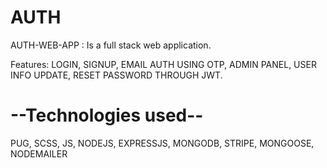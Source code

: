 # AUTH

AUTH-WEB-APP : Is a full stack web application.

Features: LOGIN, SIGNUP, EMAIL AUTH USING OTP, ADMIN PANEL, USER INFO UPDATE, RESET PASSWORD THROUGH JWT.

# --Technologies used--

PUG, SCSS, JS, NODEJS, EXPRESSJS, MONGODB, STRIPE, MONGOOSE, NODEMAILER
